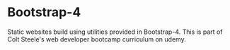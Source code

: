 # Bootstrap-4
Static websites build using utilities provided in Bootstrap-4. This is part of Colt Steele's web developer bootcamp curriculum on udemy.
